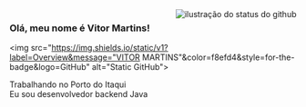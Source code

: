 <img align='right' src="https://github-readme-stats.vercel.app/api?username=mmartins-vitor&show_icons=true&title_color=783c00&text_color=af552e&icon_color=783c00&bg_color=f8efd4&cache_seconds=2300" alt="ilustração do status do github">

### Olá, meu nome é Vitor Martins!

<img src="https://img.shields.io/static/v1?label=Overview&message="VITOR MARTINS"&color=f8efd4&style=for-the-badge&logo=GitHub" alt="Static GitHub">

<p>Trabalhando no Porto do Itaqui<br/> Eu sou desenvolvedor backend Java</p>
